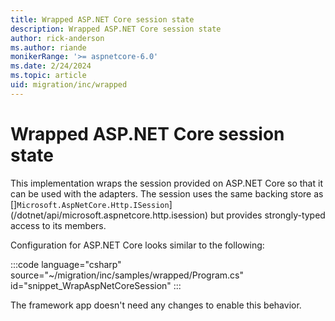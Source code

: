 ```yaml
---
title: Wrapped ASP.NET Core session state
description: Wrapped ASP.NET Core session state
author: rick-anderson
ms.author: riande
monikerRange: '>= aspnetcore-6.0'
ms.date: 2/24/2024
ms.topic: article
uid: migration/inc/wrapped
---
```


# Wrapped ASP.NET Core session state

This implementation wraps the session provided on ASP.NET Core so that it can be used with the adapters. The session uses the same backing store as []`Microsoft.AspNetCore.Http.ISession`](/dotnet/api/microsoft.aspnetcore.http.isession) but provides strongly-typed access to its members.

Configuration for ASP.NET Core looks similar to the following:

:::code language="csharp" source="~/migration/inc/samples/wrapped/Program.cs" id="snippet_WrapAspNetCoreSession" :::

The framework app doesn't need any changes to enable this behavior.

